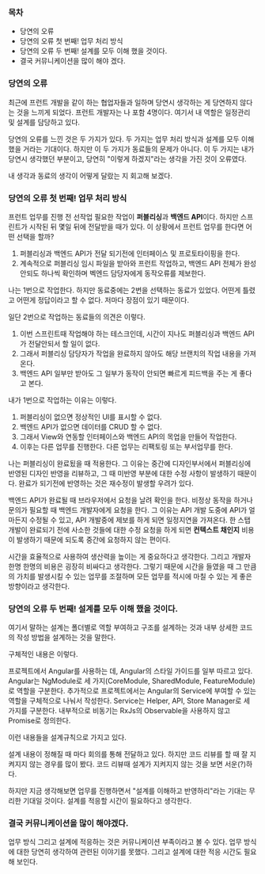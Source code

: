 ### 목차
- 당연의 오류
- 당연의 오류 첫 번째! 업무 처리 방식
- 당연의 오류 두 번째! 설계를 모두 이해 했을 것이다.
- 결국 커뮤니케이션을 많이 해야 겠다.

### 당연의 오류
최근에 프런트 개발을 같이 하는 협업자들과 일하며 당연시 생각하는 게 당연하지 않다는 것을 느끼게 되었다. 프런트 개발자는 나 포함 4명이다. 여기서 내 역할은 일정관리 및 설계를 담당하고 있다.

당연의 오류를 느낀 것은 두 가지가 있다. 두 가지는 업무 처리 방식과 설계를 모두 이해했을 거라는 기대이다. 하지만 이 두 가지가 동료들의 문제가 아니다. 이 두 가지는 내가 당연시 생각했던 부분이고, 당연히 "이렇게 하겠지"라는 생각을 가진 것이 오류였다.

내 생각과 동료의 생각이 어떻게 달랐는 지 회고해 보겠다.

### 당연의 오류 첫 번째! 업무 처리 방식
프런트 업무를 진행 전 선작업 필요한 작업이 **퍼블리싱**과 **백엔드 API**이다. 하지만 스프린트가 시작된 뒤 몇일 뒤에 전달받을 때가 있다. 이 상황에서 프런트 업무를 한다면 어떤 선택을 할까?

1. 퍼블리싱과 백엔드 API가 전달 되기전에 인터페이스 및 프로토타이핑을 한다.
2. 계속적으로 퍼블리싱 임시 파일을 받아와 프런트 작업하고, 백엔드 API 전체가 완성안되도 하나씩 확인하며 벡엔드 담당자에게 동작오류를 제보한다.

나는 1번으로 작업한다. 하지만 동료중에는 2번을 선택하는 동료가 있었다. 어떤게 틀렸고 어떤게 정답이라고 할 수 없다. 저마다 장점이 있기 때문이다.

일단 2번으로 작업하는 동료들의 의견은 이렇다. 

1. 이번 스프린트때 작업해야 하는 테스크인데, 시간이 지나도 퍼블리싱과 백엔드 API가 전달안되서 할 일이 없다. 
2. 그래서 퍼블리싱 담당자가 작업을 완료하지 않아도 해당 브랜치의 작업 내용을 가져온다. 
3. 백엔드 API 일부만 받아도 그 일부가 동작이 안되면 빠르게 피드백을 주는 게 좋다고 본다.

내가 1번으로 작업하는 이유는 이렇다.

1. 퍼블리싱이 없으면 정상적인 UI를 표시할 수 없다.
2. 백엔드 API가 없으면 데이터를 CRUD 할 수 없다.
3. 그래서 View와 연동할 인터페이스와 백엔드 API의 목업을 만들어 작업한다.
4. 이후는 다른 업무를 진행한다. 다른 업무는 리팩토링 또는 부서업무를 한다.

나는 퍼블리싱이 완료됬을 때 적용한다. 그 이유는 중간에 디자인부서에서 퍼블리싱에 반영된 디자인 반영을 리뷰하고, 그 때 미반영 부분에 대한 수정 사항이 발생하기 때문이다. 완료가 되기전에 반영하는 것은 재수정이 발생할 우려가 있다.

백엔드 API가 완료될 때 브라우저에서 요청을 날려 확인을 한다. 비정상 동작을 하거나 문의가 필요할 때 백엔드 개발자에게 요청을 한다. 그 이유는 API 개발 도중에 API가 얼마든지 수정될 수 있고, API 개발중에 제보를 하게 되면 일정지연을 가져온다. 한 스탭 개발이 완료되기 전에 사소한 것들에 대한 수정 요청을 하게 되면 **컨텍스트 채인지** 비용이 발생하기 때문에 되도록 중간에 요청하지 않는 편이다.

시간을 효율적으로 사용하여 생산력을 높이는 게 중요하다고 생각한다. 그리고 개발자 한명 한명의 비용은 굉장히 비싸다고 생각한다. 그렇기 때문에 시간을 들였을 때 그 만큼의 가치를 발생시킬 수 있는 업무를 조절하며 모든 업무를 적시에 마칠 수 있는 게 좋은 방향이라고 생각한다.

### 당연의 오류 두 번째! 설계를 모두 이해 했을 것이다.
여기서 말하는 설계는 폴더별로 역할 부여하고 구조를 설계하는 것과 내부 상세한 코드의 작성 방법을 설계하는 것을 말한다.

구체적인 내용은 이렇다.

프로젝트에서 Angular를 사용하는 데, Angular의 스타일 가이드를 일부 따르고 있다. Angular는 NgModule로 세 가지(CoreModule, SharedModule, FeatureModule)로 역할을 구분한다. 추가적으로 프로젝트에서는 Angular의 Service에 부여할 수 있는 역할을 구체적으로 나눠서 작성한다. Service는 Helper, API, Store Manager로 세 가지를 구분한다. 내부적으로 비동기는 RxJs의 Observable을 사용하지 않고 Promise로 정의한다.

이런 내용들을 설계규칙으로 가지고 있다.

설계 내용이 정해질 때 마다 회의를 통해 전달하고 있다. 하지만 코드 리뷰를 할 때 잘 지켜지지 않는 경우를 많이 봤다. 코드 리뷰때 설계가 지켜지지 않는 것을 보면 서운(?)하다.

하지만 지금 생각해보면 업무를 진행하면서 "설계를 이해하고 반영하리"라는 기대는 무리한 기대일 것이다. 설계를 적응할 시간이 필요하다고 생각한다.

### 결국 커뮤니케이션을 많이 해야겠다.
업무 방식 그리고 설계에 적응하는 것은 커뮤니케이션 부족이라고 볼 수 있다. 업무 방식에 대한 당연히 생각하여 관련된 이야기를 못했다. 그리고 설계에 대한 적응 시간도 필요해 보인다. 